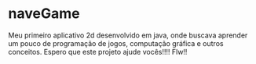 naveGame
========

Meu primeiro aplicativo 2d desenvolvido em java, onde buscava aprender um pouco de programação de jogos, computação gráfica
e outros conceitos.
Espero que este projeto ajude vocês!!!!
Flw!!
